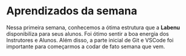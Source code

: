 # Aprendizados da semana
Nessa primeira semana, conhecemos a ótima estrutura que a **Labenu** disponibiliza para seus alunos. Foi ótimo sentir a boa energia dos Instrutores e Alunos. Além disso, a parte inicial de Git e VSCode foi importante para começarmos a codar de fato semana que vem. 